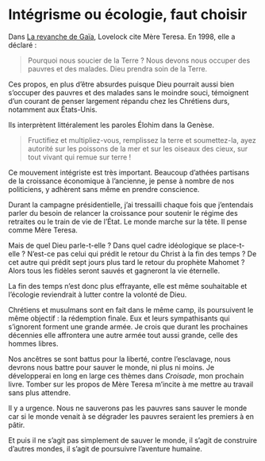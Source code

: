 # Intégrisme ou écologie, faut choisir

Dans [La revanche de Gaïa](http://www.amazon.fr/revanche-Ga%C3%AFa-riposte-t-elle-pouvons-nous-lhumanit%C3%A9/dp/2082105881), Lovelock cite Mère Teresa. En 1998, elle a déclaré :

> Pourquoi nous soucier de la Terre ? Nous devons nous occuper des pauvres et des malades. Dieu prendra soin de la Terre.

Ces propos, en plus d’être absurdes puisque Dieu pourrait aussi bien s’occuper des pauvres et des malades sans le moindre souci, témoignent d’un courant de penser largement répandu chez les Chrétiens durs, notamment aux États-Unis.

Ils interprètent littéralement les paroles Élohim dans la Genèse.

> Fructifiez et multipliez-vous, remplissez la terre et soumettez-la, ayez autorité sur les poissons de la mer et sur les oiseaux des cieux, sur tout vivant qui remue sur terre !

Ce mouvement intégriste est très important. Beaucoup d’athées partisans de la croissance économique à l’ancienne, je pense à nombre de nos politiciens, y adhèrent sans même en prendre conscience.

Durant la campagne présidentielle, j’ai tressailli chaque fois que j’entendais parler du besoin de relancer la croissance pour soutenir le régime des retraites ou le train de vie de l’État. Le monde marche sur la tête. Il pense comme Mère Teresa.

Mais de quel Dieu parle-t-elle ? Dans quel cadre idéologique se place-t-elle ? N’est-ce pas celui qui prédit le retour du Christ à la fin des temps ? De cet autre qui prédit sept jours plus tard le retour du prophète Mahomet ? Alors tous les fidèles seront sauvés et gagneront la vie éternelle.

La fin des temps n’est donc plus effrayante, elle est même souhaitable et l’écologie reviendrait à lutter contre la volonté de Dieu.

Chrétiens et musulmans sont en fait dans le même camp, ils poursuivent le même objectif : la rédemption finale. Eux et leurs sympathisants qui s’ignorent forment une grande armée. Je crois que durant les prochaines décennies elle affrontera une autre armée tout aussi grande, celle des hommes libres.

Nos ancêtres se sont battus pour la liberté, contre l’esclavage, nous devrons nous battre pour sauver le monde, ni plus ni moins. Je développerai en long en large ces thèmes dans *Croisade*, mon prochain livre. Tomber sur les propos de Mère Teresa m’incite à me mettre au travail sans plus attendre.

Il y a urgence. Nous ne sauverons pas les pauvres sans sauver le monde car si le monde venait à se dégrader les pauvres seraient les premiers à en pâtir.

Et puis il ne s’agit pas simplement de sauver le monde, il s’agit de construire d’autres mondes, il s’agit de poursuivre l’aventure humaine.